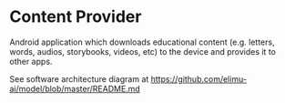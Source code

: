 # Content Provider

Android application which downloads educational content (e.g. letters, words, audios, storybooks, videos, etc) to the 
device and provides it to other apps.

See software architecture diagram at https://github.com/elimu-ai/model/blob/master/README.md
